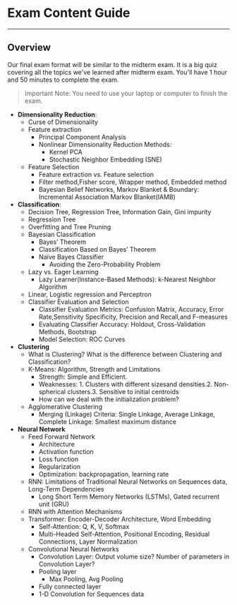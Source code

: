 # Exam Content Guide

---

## Overview

Our final exam format will be similar to the midterm exam. It is a big quiz covering all the topics we've learned after midterm exam. You'll have 1 hour and 50 minutes to complete the exam.

> Important Note: You need to use your laptop or computer to finish the exam.

- **Dimensionality Reduction**:
  - Curse of Dimensionality
  - Feature extraction
    - Principal Component Analysis
    - Nonlinear Dimensionality Reduction Methods:
      - Kernel PCA
      - Stochastic Neighbor Embedding (SNE)
  - Feature Selection
    - Feature extraction vs. Feature selection
    - Filter method,Fisher score, Wrapper method, Embedded method
    - Bayesian Belief Networks, Markov Blanket & Boundary: Incremental Association Markov Blanket(IAMB)
- **Classification**:
  - Decision Tree, Regression Tree, Information Gain, Gini impurity
  - Regression Tree
  - Overfitting and Tree Pruning
  - Bayesian Classification
    - Bayes’ Theorem
    - Classification Based on Bayes’ Theorem
    - Naïve Bayes Classifier
      - Avoiding the Zero-Probability Problem
  - Lazy vs. Eager Learning
    - Lazy Learner(Instance-Based Methods): k-Nearest Neighbor Algorithm
  - Linear, Logistic regression and Perceptron
  - Classifier Evaluation and Selection
    - Classifier Evaluation Metrics: Confusion Matrix, Accuracy, Error Rate,Sensitivity Specificity, Precision and Recall,and F-measures
    - Evaluating Classifier Accuracy: Holdout, Cross-Validation Methods, Bootstrap
    - Model Selection: ROC Curves
- **Clustering**
  - What is Clustering? What is the difference between Clustering and Classification?
  - K-Means: Algorithm, Strength and Limitations
    - Strength: Simple and Efficient.
    - Weaknesses: 1. Clusters with different sizesand densities.2. Non-spherical clusters.3. Sensitive to initial centroids
    - How can we deal with the initialization problem?
  - Agglomerative Clustering
    - Merging (Linkage) Criteria: Single Linkage, Average Linkage, Complete Linkage: Smallest maximum distance
- **Neural Network**
  - Feed Forward Network
    - Architecture
    - Activation function
    - Loss function
    - Regularization
    - Optimization: backpropagation, learning rate
  - RNN: Limitations of Traditional Neural Networks on Sequences data, Long-Term Dependencies
    - Long Short Term Memory Networks (LSTMs), Gated recurrent unit (GRU)
  - RNN with Attention Mechanisms
  - Transformer: Encoder-Decoder Architecture, Word Embedding
    - Self-Attention: Q, K, V, Softmax
    - Multi-Headed Self-Attention, Positional Encoding, Residual Connections, Layer Normalization
  - Convolutional Neural Networks
    - Convolution Layer: Output volume size? Number of parameters in Convolution Layer?
    - Pooling layer
      - Max Pooling, Avg Pooling
    - Fully connected layer
    - 1-D Convolution for Sequences data

